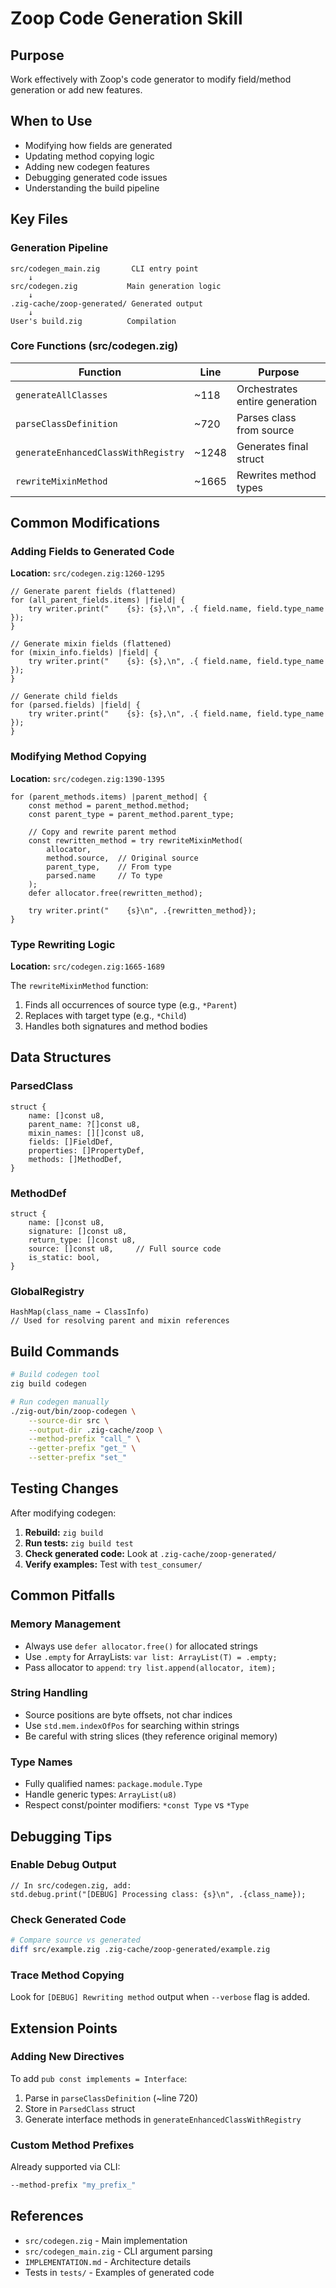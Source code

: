 # Zoop Code Generation Skill

## Purpose

Work effectively with Zoop's code generator to modify field/method generation or add new features.

## When to Use

- Modifying how fields are generated
- Updating method copying logic
- Adding new codegen features
- Debugging generated code issues
- Understanding the build pipeline

## Key Files

### Generation Pipeline

```
src/codegen_main.zig       CLI entry point
    ↓
src/codegen.zig           Main generation logic
    ↓
.zig-cache/zoop-generated/ Generated output
    ↓
User's build.zig          Compilation
```

### Core Functions (src/codegen.zig)

| Function | Line | Purpose |
|----------|------|---------|
| `generateAllClasses` | ~118 | Orchestrates entire generation |
| `parseClassDefinition` | ~720 | Parses class from source |
| `generateEnhancedClassWithRegistry` | ~1248 | Generates final struct |
| `rewriteMixinMethod` | ~1665 | Rewrites method types |

## Common Modifications

### Adding Fields to Generated Code

**Location:** `src/codegen.zig:1260-1295`

```zig
// Generate parent fields (flattened)
for (all_parent_fields.items) |field| {
    try writer.print("    {s}: {s},\n", .{ field.name, field.type_name });
}

// Generate mixin fields (flattened)
for (mixin_info.fields) |field| {
    try writer.print("    {s}: {s},\n", .{ field.name, field.type_name });
}

// Generate child fields
for (parsed.fields) |field| {
    try writer.print("    {s}: {s},\n", .{ field.name, field.type_name });
}
```

### Modifying Method Copying

**Location:** `src/codegen.zig:1390-1395`

```zig
for (parent_methods.items) |parent_method| {
    const method = parent_method.method;
    const parent_type = parent_method.parent_type;

    // Copy and rewrite parent method
    const rewritten_method = try rewriteMixinMethod(
        allocator, 
        method.source,  // Original source
        parent_type,    // From type
        parsed.name     // To type
    );
    defer allocator.free(rewritten_method);

    try writer.print("    {s}\n", .{rewritten_method});
}
```

### Type Rewriting Logic

**Location:** `src/codegen.zig:1665-1689`

The `rewriteMixinMethod` function:
1. Finds all occurrences of source type (e.g., `*Parent`)
2. Replaces with target type (e.g., `*Child`)
3. Handles both signatures and method bodies

## Data Structures

### ParsedClass
```zig
struct {
    name: []const u8,
    parent_name: ?[]const u8,
    mixin_names: [][]const u8,
    fields: []FieldDef,
    properties: []PropertyDef,
    methods: []MethodDef,
}
```

### MethodDef
```zig
struct {
    name: []const u8,
    signature: []const u8,
    return_type: []const u8,
    source: []const u8,     // Full source code
    is_static: bool,
}
```

### GlobalRegistry
```zig
HashMap(class_name → ClassInfo)
// Used for resolving parent and mixin references
```

## Build Commands

```bash
# Build codegen tool
zig build codegen

# Run codegen manually
./zig-out/bin/zoop-codegen \
    --source-dir src \
    --output-dir .zig-cache/zoop \
    --method-prefix "call_" \
    --getter-prefix "get_" \
    --setter-prefix "set_"
```

## Testing Changes

After modifying codegen:

1. **Rebuild:** `zig build`
2. **Run tests:** `zig build test`
3. **Check generated code:** Look at `.zig-cache/zoop-generated/`
4. **Verify examples:** Test with `test_consumer/`

## Common Pitfalls

### Memory Management
- Always use `defer allocator.free()` for allocated strings
- Use `.empty` for ArrayLists: `var list: ArrayList(T) = .empty;`
- Pass allocator to `append`: `try list.append(allocator, item);`

### String Handling
- Source positions are byte offsets, not char indices
- Use `std.mem.indexOfPos` for searching within strings
- Be careful with string slices (they reference original memory)

### Type Names
- Fully qualified names: `package.module.Type`
- Handle generic types: `ArrayList(u8)`
- Respect const/pointer modifiers: `*const Type` vs `*Type`

## Debugging Tips

### Enable Debug Output
```zig
// In src/codegen.zig, add:
std.debug.print("[DEBUG] Processing class: {s}\n", .{class_name});
```

### Check Generated Code
```bash
# Compare source vs generated
diff src/example.zig .zig-cache/zoop-generated/example.zig
```

### Trace Method Copying
Look for `[DEBUG] Rewriting method` output when `--verbose` flag is added.

## Extension Points

### Adding New Directives

To add `pub const implements = Interface`:

1. Parse in `parseClassDefinition` (~line 720)
2. Store in `ParsedClass` struct
3. Generate interface methods in `generateEnhancedClassWithRegistry`

### Custom Method Prefixes

Already supported via CLI:
```bash
--method-prefix "my_prefix_"
```

## References

- `src/codegen.zig` - Main implementation
- `src/codegen_main.zig` - CLI argument parsing
- `IMPLEMENTATION.md` - Architecture details
- Tests in `tests/` - Examples of generated code
